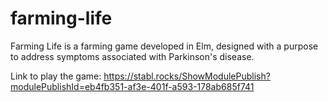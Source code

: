 # farming-life
Farming Life is a farming game developed in Elm, designed with a purpose to address symptoms associated with Parkinson's disease.

Link to play the game: https://stabl.rocks/ShowModulePublish?modulePublishId=eb4fb351-af3e-401f-a593-178ab685f741
